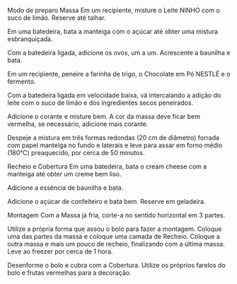 Modo de preparo
Massa
Em um recipiente, misture o Leite NINHO com o suco de limão. Reserve até talhar.

Em uma batedeira, bata a manteiga com o açúcar até obter uma mistura esbranquiçada.

Com a batedeira ligada, adicione os ovos, um a um. Acrescente a baunilha e bata.

Em um recipiente, peneire a farinha de trigo, o Chocolate em Pó NESTLÉ e o fermento.

Com a batedeira ligada em velocidade baixa, vá intercalando a adição do leite com o suco de limão e dos ingredientes secos peneirados.

Adicione o corante e misture bem. A cor da massa deve ficar bem vermelha, se necessário, adicione mais corante.

Despeje a mistura em três formas redondas (20 cm de diâmetro) forrada com papel manteiga no fundo e laterais e leve para assar em forno médio (180°C) preaquecido, por cerca de 50 minutos.

Recheio e Cobertura
Em uma batedeira, bata o cream cheese com a manteiga até obter um creme bem liso.

Adicione a essência de baunilha e bata.

Adicione o açúcar de confeiteiro e bata bem. Reserve em geladeira.

Montagem
Com a Massa já fria, corte-a no sentido horizontal em 3 partes.

Utilize a própria forma que assou o bolo para fazer a montagem. Coloque uma das partes da massa e coloque uma camada de Recheio. Coloque a outra massa e mais um pouco de recheio, finalizando com a última massa. Leve ao freezer por cerca de 1 hora.

Desenforme o bolo e cubra com a Cobertura. Utilize os próprios farelos do bolo e frutas vermelhas para a decoração.